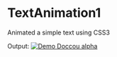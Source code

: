 # TextAnimation1
Animated a simple text using CSS3

Output:
[![Demo Doccou alpha](https://gifs.com/gif/textanimation-BNAZQo)](https://gifs.com/gif/textanimation-BNAZQo)
